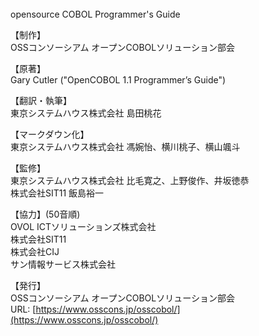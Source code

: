<br>
opensource COBOL Programmer's Guide

【制作】<br>
OSSコンソーシアム オープンCOBOLソリューション部会

【原著】<br>
Gary Cutler ("OpenCOBOL 1.1 Programmer’s Guide")

【翻訳・執筆】<br>
東京システムハウス株式会社 島田桃花

【マークダウン化】<br>
東京システムハウス株式会社 馮婉怡、横川桃子、横山颯斗

【監修】<br>
東京システムハウス株式会社 比毛寛之、上野俊作、井坂徳恭<br>
株式会社SIT11 飯島裕一

【協力】(50音順)<br>
OVOL ICTソリューションズ株式会社<br>
株式会社SIT11<br>
株式会社CIJ<br>
サン情報サービス株式会社<br>

【発行】<br>
OSSコンソーシアム オープンCOBOLソリューション部会<br>
URL: [https://www.osscons.jp/osscobol/](https://www.osscons.jp/osscobol/)


